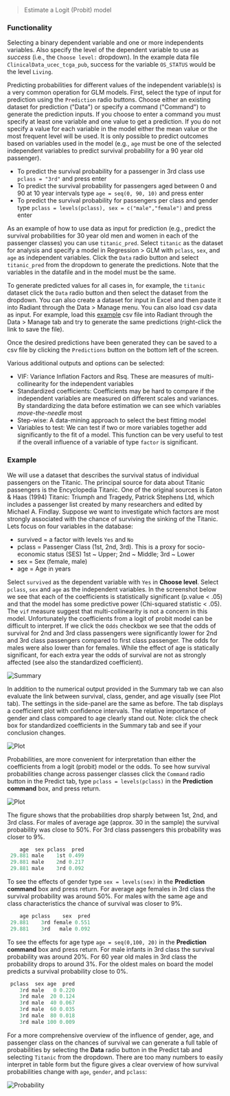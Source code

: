 > Estimate a Logit (Probit) model

### Functionality 

Selecting a binary dependent variable and one or more independents variables. Also specify the level of the dependent variable to use as _success_ (i.e., the `Choose level:` dropdown). In the example data file `ClinicalData_ucec_tcga_pub`, success for the variable `OS_STATUS` would be the level `Living`.

Predicting probabilities for different values of the independent variable(s) is a very common operation for GLM models. First, select the type of input for prediction using the `Prediction` radio buttons. Choose either an existing dataset for prediction ("Data") or specify a command ("Command") to generate the prediction inputs. If you choose to enter a command you must specify at least one variable and one value to get a prediction. If you do not specify a value for each variable in the model either the mean value or the most frequent level will be used. It is only possible to predict outcomes based on variables used in the model (e.g., `age` must be one of the selected independent variables to predict survival probability for a 90 year old passenger).

* To predict the survival probability for a passenger in 3rd class use `pclass = "3rd"` and press enter
* To predict the survival probability for passengers aged between 0 and 90 at 10 year intervals type `age = seq(0, 90, 10)` and press enter
* To predict the survival probability for passengers per class and gender type `pclass = levels(pclass), sex = c("male","female")` and press enter

As an example of how to use data as input for prediction (e.g., predict the survival probabilities for 30 year old men and women in each of the passenger classes) you can use `titanic_pred`. Select `titanic` as the dataset for analysis and specify a model in Regression > GLM with `pclass`, `sex`, and `age` as independent variables. Click the `Data` radio button and select `titanic_pred` from the dropdown to generate the predictions. Note that the variables in the datafile and in the model must be the same.

To generate predicted values for all cases in, for example, the `titanic` dataset click the `Data` radio button and then select the dataset from the dropdown. You can also create a dataset for input in Excel and then paste it into Radiant through the Data > Manage menu. You can also load csv data as input. For example, load this <a href="https://vnijs.github.io/radiant/examples/glm_pred.csv" target="_blank">example</a> csv file into Radiant through the Data > Manage tab and try to generate the same predictions (right-click the link to save the file).

Once the desired predictions have been generated they can be saved to a csv file by clicking the `Predictions` button on the bottom left of the screen.

Various additional outputs and options can be selected:

* VIF: Variance Inflation Factors and Rsq. These are measures of multi-collinearity for the independent variables
* Standardized coefficients: Coefficients may be hard to compare if the independent variables are measured on different scales and variances. By standardizing the data before estimation we can see which variables _move-the-needle_ most
* Step-wise: A data-mining approach to select the best fitting model
* Variables to test: We can test if two or more variables together add significantly to the fit of a model. This function can be very useful to test if the overall influence of a variable of type `factor` is significant.

### Example

We will use a dataset that describes the survival status of individual passengers on the Titanic. The principal source for data about Titanic passengers is the Encyclopedia Titanic. One of the original sources is Eaton & Haas (1994) Titanic: Triumph and Tragedy, Patrick Stephens Ltd, which includes a passenger list created by many researchers and edited by Michael A. Findlay. Suppose we want to investigate which factors are most strongly associated with the chance of surviving the sinking of the Titanic. Lets focus on four variables in the database:

- survived = a factor with levels `Yes` and `No`
- pclass = Passenger Class (1st, 2nd, 3rd). This is a proxy for socio-economic status (SES) 1st ~ Upper; 2nd ~ Middle; 3rd ~ Lower
- sex = Sex (female, male)
- age = Age in years

Select `survived` as the dependent variable with `Yes` in **Choose level**. Select `pclass`, `sex` and `age` as the independent variables. In the screenshot below we see that each of the coefficients is statistically significant (p.value < .05) and that the model has some predictive power (Chi-squared statistic < .05). The `vif` measure suggest that multi-collinearity is not a concern in this model. Unfortunately the coefficients from a logit of probit model can be difficult to interpret. If we click the `Odds` checkbox we see that the odds of survival for 2nd and 3rd class passengers were significantly lower for 2nd and 3rd class passengers compared to first class passenger. The odds for males were also lower than for females. While the effect of age is statically significant, for each extra year the odds of survival are not as strongly affected (see also the standardized coefficient).

![Summary](figures_quant/glm_reg_summary.png)

In addition to the numerical output provided in the Summary tab we can also evaluate the link between survival, class, gender, and age visually (see Plot tab). The settings in the side-panel are the same as before. The tab displays a coefficient plot with confidence intervals. The relative importance of gender and class compared to age clearly stand out. Note: click the check box for standardized coefficients in the Summary tab and see if your conclusion changes.

![Plot](figures_quant/glm_reg_plot.png)

Probabilities, are more convenient for interpretation than either the coefficients from a logit (probit) model or the odds. To see how survival probabilities change across passenger classes click the `Command` radio button in the Predict tab, type `pclass = levels(pclass)` in the **Prediction command** box, and press return.

![Plot](figures_quant/glm_reg_predict.png)

The figure shows that the probabilities drop sharply between 1st, 2nd, and 3rd class. For males of average age (approx. 30 in the sample) the survival probability was close to 50%. For 3rd class passengers this probability was closer to 9%.

```r
    age  sex pclass  pred
 29.881 male    1st 0.499
 29.881 male    2nd 0.217
 29.881 male    3rd 0.092
```

To see the effects of gender type `sex = levels(sex)` in the **Prediction command** box and press return. For average age females in 3rd class the survival probability was around 50%. For males with the same age and class characteristics the chance of survival was closer to 9%.

```r
    age pclass    sex  pred
 29.881    3rd female 0.551
 29.881    3rd   male 0.092
```

To see the effects for age type `age = seq(0,100, 20)` in the **Prediction command** box and press return. For male infants in 3rd class the survival probability was around 20%. For 60 year old males in 3rd class the probability drops to around 3%. For the oldest males on board the model predicts a survival probability close to 0%.

```r
 pclass  sex age  pred
    3rd male   0 0.220
    3rd male  20 0.124
    3rd male  40 0.067
    3rd male  60 0.035
    3rd male  80 0.018
    3rd male 100 0.009
```

For a more comprehensive overview of the influence of gender, age, and passenger class on the chances of survival we can generate a full table of probabilities by selecting the **Data** radio button in the Predict tab and selecting `Titanic` from the dropdown. There are too many numbers to easily interpret in table form but the figure gives a clear overview of how survival probabilities change with `age`, `gender`, and `pclass`:

![Probability](figures_quant/glm_reg_predict_data.png)


